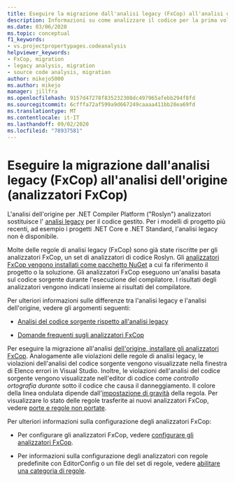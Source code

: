 ```yaml
---
title: Eseguire la migrazione dall'analisi legacy (FxCop) all'analisi dell'origine (analizzatori FxCop)
description: Informazioni su come analizzare il codice per la prima volta o su come eseguire la migrazione dall'analisi binaria (FxCop) al nuovo metodo di analisi del codice gestito tramite l'analisi dell'origine (analizzatori FxCop).
ms.date: 03/06/2020
ms.topic: conceptual
f1_keywords:
- vs.projectpropertypages.codeanalysis
helpviewer_keywords:
- FxCop, migration
- legacy analysis, migration
- source code analysis, migration
author: mikejo5000
ms.author: mikejo
manager: jillfra
ms.openlocfilehash: 9157d47278f835232308dc497965afebb294f8fd
ms.sourcegitcommit: 6cfffa72af599a9d667249caaaa411bb28ea69fd
ms.translationtype: MT
ms.contentlocale: it-IT
ms.lasthandoff: 09/02/2020
ms.locfileid: "78937581"
---
```

# <a name="migrate-from-legacy-analysis-fxcop-to-source-analysis-fxcop-analyzers"></a>Eseguire la migrazione dall'analisi legacy (FxCop) all'analisi dell'origine (analizzatori FxCop)

L'analisi dell'origine per .NET Compiler Platform ("Roslyn") analizzatori sostituisce l' [analisi legacy](../code-quality/code-analysis-for-managed-code-overview.md) per il codice gestito. Per i modelli di progetto più recenti, ad esempio i progetti .NET Core e .NET Standard, l'analisi legacy non è disponibile.

Molte delle regole di analisi legacy (FxCop) sono già state riscritte per gli analizzatori FxCop, un set di analizzatori di codice Roslyn. Gli [analizzatori FxCop vengono installati come pacchetto NuGet](install-fxcop-analyzers.md#nuget-package) a cui fa riferimento il progetto o la soluzione. Gli analizzatori FxCop eseguono un'analisi basata sul codice sorgente durante l'esecuzione del compilatore. I risultati degli analizzatori vengono indicati insieme ai risultati del compilatore.

Per ulteriori informazioni sulle differenze tra l'analisi legacy e l'analisi dell'origine, vedere gli argomenti seguenti:

- [Analisi del codice sorgente rispetto all'analisi legacy](../code-quality/roslyn-analyzers-overview.md#source-code-analysis-versus-legacy-analysis)

- [Domande frequenti sugli analizzatori FxCop](../code-quality/fxcop-analyzers-faq.md)

Per eseguire la migrazione all'analisi [dell'origine, installare gli analizzatori FxCop](../code-quality/install-fxcop-analyzers.md). Analogamente alle violazioni delle regole di analisi legacy, le violazioni dell'analisi del codice sorgente vengono visualizzate nella finestra di Elenco errori in Visual Studio. Inoltre, le violazioni dell'analisi del codice sorgente vengono visualizzate nell'editor di codice come *controllo ortografia durante* sotto il codice che causa il danneggiamento. Il colore della linea ondulata dipende dall'[impostazione di gravità](../code-quality/use-roslyn-analyzers.md#rule-severity) della regola. Per visualizzare lo stato delle regole trasferite ai nuovi analizzatori FxCop, vedere [porte e regole non portate](../code-quality/fxcop-rule-port-status.md).

Per ulteriori informazioni sulla configurazione degli analizzatori FxCop:

- Per configurare gli analizzatori FxCop, vedere [configurare gli analizzatori FxCop](../code-quality/configure-fxcop-analyzers.md).

- Per informazioni sulla configurazione degli analizzatori con regole predefinite con EditorConfig o un file del set di regole, vedere [abilitare una categoria di regole](../code-quality/analyzer-rule-sets.md).